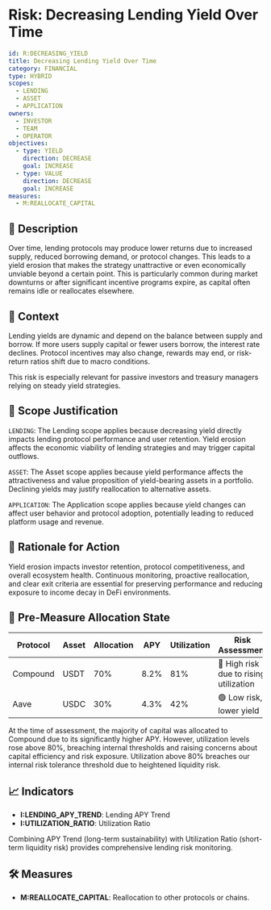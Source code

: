 # Risk: Decreasing Lending Yield Over Time

```yaml
id: R:DECREASING_YIELD
title: Decreasing Lending Yield Over Time
category: FINANCIAL
type: HYBRID
scopes:
  - LENDING
  - ASSET
  - APPLICATION
owners:
  - INVESTOR
  - TEAM
  - OPERATOR
objectives:
  - type: YIELD
    direction: DECREASE
    goal: INCREASE
  - type: VALUE
    direction: DECREASE
    goal: INCREASE
measures:
  - M:REALLOCATE_CAPITAL
```

## 🧠 Description

Over time, lending protocols may produce lower returns due to increased supply, reduced borrowing demand, or protocol changes. This leads to a yield erosion that makes the strategy unattractive or even economically unviable beyond a certain point. This is particularly common during market downturns or after significant incentive programs expire, as capital often remains idle or reallocates elsewhere.

## 🧭 Context

Lending yields are dynamic and depend on the balance between supply and borrow. If more users supply capital or fewer users borrow, the interest rate declines. Protocol incentives may also change, rewards may end, or risk-return ratios shift due to macro conditions.

This risk is especially relevant for passive investors and treasury managers relying on steady yield strategies.

## 🔁 Scope Justification

```LENDING```:
The Lending scope applies because decreasing yield directly impacts lending protocol performance and user retention. Yield erosion affects the economic viability of lending strategies and may trigger capital outflows.

```ASSET```:
The Asset scope applies because yield performance affects the attractiveness and value proposition of yield-bearing assets in a portfolio. Declining yields may justify reallocation to alternative assets.

```APPLICATION```:
The Application scope applies because yield changes can affect user behavior and protocol adoption, potentially leading to reduced platform usage and revenue.

## 🎯 Rationale for Action

Yield erosion impacts investor retention, protocol competitiveness, and overall ecosystem health. Continuous monitoring, proactive reallocation, and clear exit criteria are essential for preserving performance and reducing exposure to income decay in DeFi environments.

## 📌 Pre-Measure Allocation State

| Protocol  | Asset | Allocation | APY   | Utilization | Risk Assessment |
|-----------|--------|------------|-------|--------------|------------------|
| Compound  | USDT   | 70%        | 8.2%  | 81%          | 🔴 High risk due to rising utilization |
| Aave      | USDC   | 30%        | 4.3%  | 42%          | 🟢 Low risk, lower yield |

At the time of assessment, the majority of capital was allocated to Compound due to its significantly higher APY. However, utilization levels rose above 80%, breaching internal thresholds and raising concerns about capital efficiency and risk exposure. Utilization above 80% breaches our internal risk tolerance threshold due to heightened liquidity risk.

## 📈 Indicators

- **I:LENDING_APY_TREND**: Lending APY Trend
- **I:UTILIZATION_RATIO**: Utilization Ratio

Combining APY Trend (long-term sustainability) with Utilization Ratio (short-term liquidity risk) provides comprehensive lending risk monitoring.

## 🛠 Measures

- **M:REALLOCATE_CAPITAL**: Reallocation to other protocols or chains.
